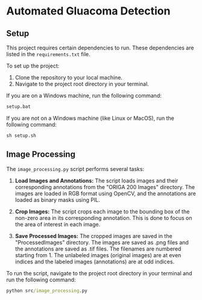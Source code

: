 # Automated Gluacoma Detection

## Setup

This project requires certain dependencies to run. These dependencies are listed in the `requirements.txt` file.

To set up the project:

1. Clone the repository to your local machine.
2. Navigate to the project root directory in your terminal.

If you are on a Windows machine, run the following command:

```cmd
setup.bat
```
If you are not on a Windows machine (like Linux or MacOS), run the following command:

```cmd
sh setup.sh
```
## Image Processing

The `image_processing.py` script performs several tasks:

1. **Load Images and Annotations:** The script loads images and their corresponding annotations from the "ORIGA 200 Images" directory. The images are loaded in RGB format using OpenCV, and the annotations are loaded as binary masks using PIL.

2. **Crop Images:** The script crops each image to the bounding box of the non-zero area in its corresponding annotation. This is done to focus on the area of interest in each image.

3. **Save Processed Images:** The cropped images are saved in the "ProcessedImages" directory. The images are saved as .png files and the annotations are saved as .tif files. The filenames are numbered starting from 1. The unlabeled images (original images) are at even indices and the labeled images (annotations) are at odd indices.

To run the script, navigate to the project root directory in your terminal and run the following command:

```cmd
python src/image_processing.py
